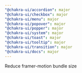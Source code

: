 ```yaml
---
"@chakra-ui/accordion": major
"@chakra-ui/checkbox": major
"@chakra-ui/menu": major
"@chakra-ui/popover": major
"@chakra-ui/popper": major
"@chakra-ui/system": major
"@chakra-ui/toast": major
"@chakra-ui/tooltip": major
"@chakra-ui/transition": major
"@chakra-ui/docs": major
---
```


Reduce framer-motion bundle size

